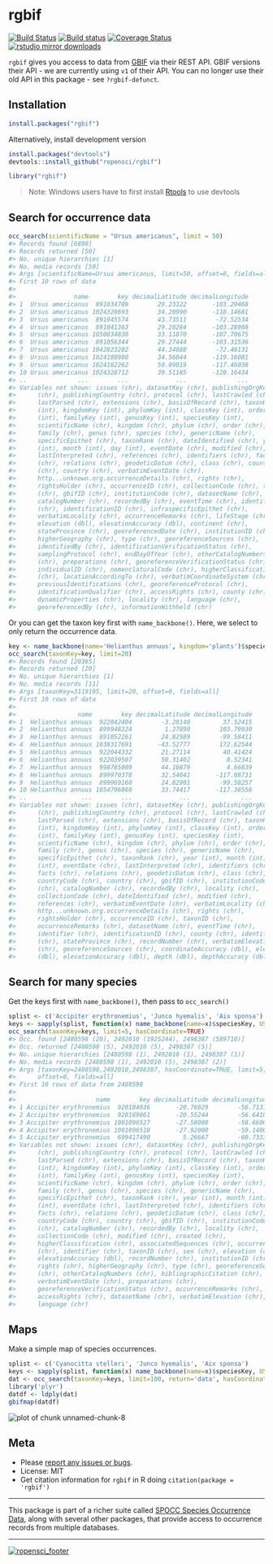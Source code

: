 rgbif
=====



[![Build Status](https://api.travis-ci.org/ropensci/rgbif.png?branch=master)](https://travis-ci.org/ropensci/rgbif)
[![Build status](https://ci.appveyor.com/api/projects/status/jili6du1ssi4ktbg/branch/master)](https://ci.appveyor.com/project/sckott/rgbif/branch/master)
[![Coverage Status](https://coveralls.io/repos/ropensci/rgbif/badge.svg)](https://coveralls.io/r/ropensci/rgbif)
[![rstudio mirror downloads](http://cranlogs.r-pkg.org/badges/rgbif)](https://github.com/metacran/cranlogs.app)

`rgbif` gives you access to data from [GBIF](http://www.gbif.org/) via their REST API. GBIF versions their API - we are currently using `v1` of their API. You can no longer use their old API in this package - see `?rgbif-defunct`.

## Installation


```r
install.packages("rgbif")
```

Alternatively, install development version


```r
install.packages("devtools")
devtools::install_github("ropensci/rgbif")
```


```r
library("rgbif")
```

> Note: Windows users have to first install [Rtools](http://cran.r-project.org/bin/windows/Rtools/) to use devtools

## Search for occurrence data


```r
occ_search(scientificName = "Ursus americanus", limit = 50)
#> Records found [6890] 
#> Records returned [50] 
#> No. unique hierarchies [1] 
#> No. media records [50] 
#> Args [scientificName=Ursus americanus, limit=50, offset=0, fields=all] 
#> First 10 rows of data
#> 
#>                name        key decimalLatitude decimalLongitude
#> 1  Ursus americanus  891034709        29.23322       -103.29468
#> 2  Ursus americanus 1024328693        34.20990       -118.14681
#> 3  Ursus americanus  891045574        43.73511        -72.52534
#> 4  Ursus americanus  891041363        29.28284       -103.28908
#> 5  Ursus americanus 1050834838        33.11070       -107.70675
#> 6  Ursus americanus  891056344        29.27444       -103.31536
#> 7  Ursus americanus 1042823202        44.34088        -72.46131
#> 8  Ursus americanus 1024180980        34.56844       -119.16081
#> 9  Ursus americanus 1024182262        50.09019       -117.46038
#> 10 Ursus americanus 1024328712        39.51185       -120.16434
#> ..              ...        ...             ...              ...
#> Variables not shown: issues (chr), datasetKey (chr), publishingOrgKey
#>      (chr), publishingCountry (chr), protocol (chr), lastCrawled (chr),
#>      lastParsed (chr), extensions (chr), basisOfRecord (chr), taxonKey
#>      (int), kingdomKey (int), phylumKey (int), classKey (int), orderKey
#>      (int), familyKey (int), genusKey (int), speciesKey (int),
#>      scientificName (chr), kingdom (chr), phylum (chr), order (chr),
#>      family (chr), genus (chr), species (chr), genericName (chr),
#>      specificEpithet (chr), taxonRank (chr), dateIdentified (chr), year
#>      (int), month (int), day (int), eventDate (chr), modified (chr),
#>      lastInterpreted (chr), references (chr), identifiers (chr), facts
#>      (chr), relations (chr), geodeticDatum (chr), class (chr), countryCode
#>      (chr), country (chr), verbatimEventDate (chr),
#>      http...unknown.org.occurrenceDetails (chr), rights (chr),
#>      rightsHolder (chr), occurrenceID (chr), collectionCode (chr), taxonID
#>      (chr), gbifID (chr), institutionCode (chr), datasetName (chr),
#>      catalogNumber (chr), recordedBy (chr), eventTime (chr), identifier
#>      (chr), identificationID (chr), infraspecificEpithet (chr),
#>      verbatimLocality (chr), occurrenceRemarks (chr), lifeStage (chr),
#>      elevation (dbl), elevationAccuracy (dbl), continent (chr),
#>      stateProvince (chr), georeferencedDate (chr), institutionID (chr),
#>      higherGeography (chr), type (chr), georeferenceSources (chr),
#>      identifiedBy (chr), identificationVerificationStatus (chr),
#>      samplingProtocol (chr), endDayOfYear (chr), otherCatalogNumbers
#>      (chr), preparations (chr), georeferenceVerificationStatus (chr),
#>      individualID (chr), nomenclaturalCode (chr), higherClassification
#>      (chr), locationAccordingTo (chr), verbatimCoordinateSystem (chr),
#>      previousIdentifications (chr), georeferenceProtocol (chr),
#>      identificationQualifier (chr), accessRights (chr), county (chr),
#>      dynamicProperties (chr), locality (chr), language (chr),
#>      georeferencedBy (chr), informationWithheld (chr)
```

Or you can get the taxon key first with `name_backbone()`. Here, we select to only return the occurrence data.


```r
key <- name_backbone(name='Helianthus annuus', kingdom='plants')$speciesKey
occ_search(taxonKey=key, limit=20)
#> Records found [20365] 
#> Records returned [20] 
#> No. unique hierarchies [1] 
#> No. media records [11] 
#> Args [taxonKey=3119195, limit=20, offset=0, fields=all] 
#> First 10 rows of data
#> 
#>                 name        key decimalLatitude decimalLongitude
#> 1  Helianthus annuus  922042404        -3.28140         37.52415
#> 2  Helianthus annuus  899948224         1.27890        103.79930
#> 3  Helianthus annuus  891052261        24.82589        -99.58411
#> 4  Helianthus annuus 1038317691       -43.52777        172.62544
#> 5  Helianthus annuus  922044332        21.27114         40.41424
#> 6  Helianthus annuus  922039507        50.31402          8.52341
#> 7  Helianthus annuus  998785009        44.10879          4.66839
#> 8  Helianthus annuus  899970378        32.54041       -117.08731
#> 9  Helianthus annuus  899969160        24.82901        -99.58257
#> 10 Helianthus annuus 1054796860        33.74417       -117.38556
#> ..               ...        ...             ...              ...
#> Variables not shown: issues (chr), datasetKey (chr), publishingOrgKey
#>      (chr), publishingCountry (chr), protocol (chr), lastCrawled (chr),
#>      lastParsed (chr), extensions (chr), basisOfRecord (chr), taxonKey
#>      (int), kingdomKey (int), phylumKey (int), classKey (int), orderKey
#>      (int), familyKey (int), genusKey (int), speciesKey (int),
#>      scientificName (chr), kingdom (chr), phylum (chr), order (chr),
#>      family (chr), genus (chr), species (chr), genericName (chr),
#>      specificEpithet (chr), taxonRank (chr), year (int), month (int), day
#>      (int), eventDate (chr), lastInterpreted (chr), identifiers (chr),
#>      facts (chr), relations (chr), geodeticDatum (chr), class (chr),
#>      countryCode (chr), country (chr), gbifID (chr), institutionCode
#>      (chr), catalogNumber (chr), recordedBy (chr), locality (chr),
#>      collectionCode (chr), dateIdentified (chr), modified (chr),
#>      references (chr), verbatimEventDate (chr), verbatimLocality (chr),
#>      http...unknown.org.occurrenceDetails (chr), rights (chr),
#>      rightsHolder (chr), occurrenceID (chr), taxonID (chr),
#>      occurrenceRemarks (chr), datasetName (chr), eventTime (chr),
#>      identifier (chr), identificationID (chr), county (chr), identifiedBy
#>      (chr), stateProvince (chr), recordNumber (chr), verbatimElevation
#>      (chr), georeferenceSources (chr), coordinateAccuracy (dbl), elevation
#>      (dbl), elevationAccuracy (dbl), depth (dbl), depthAccuracy (dbl)
```

## Search for many species

Get the keys first with `name_backbone()`, then pass to `occ_search()`


```r
splist <- c('Accipiter erythronemius', 'Junco hyemalis', 'Aix sponsa')
keys <- sapply(splist, function(x) name_backbone(name=x)$speciesKey, USE.NAMES=FALSE)
occ_search(taxonKey=keys, limit=5, hasCoordinate=TRUE)
#> Occ. found [2480598 (20), 2492010 (1925244), 2498387 (589710)] 
#> Occ. returned [2480598 (5), 2492010 (5), 2498387 (5)] 
#> No. unique hierarchies [2480598 (1), 2492010 (1), 2498387 (1)] 
#> No. media records [2480598 (1), 2492010 (5), 2498387 (2)] 
#> Args [taxonKey=2480598,2492010,2498387, hasCoordinate=TRUE, limit=5,
#>      offset=0, fields=all] 
#> First 10 rows of data from 2480598
#> 
#>                      name        key decimalLatitude decimalLongitude
#> 1 Accipiter erythronemius  920184036       -20.76029        -56.71314
#> 2 Accipiter erythronemius  920169861       -20.55244        -56.64104
#> 3 Accipiter erythronemius 1001096527       -27.58000        -58.66000
#> 4 Accipiter erythronemius 1001096518       -27.92000        -59.14000
#> 5 Accipiter erythronemius  699417490         5.26667        -60.73333
#> Variables not shown: issues (chr), datasetKey (chr), publishingOrgKey
#>      (chr), publishingCountry (chr), protocol (chr), lastCrawled (chr),
#>      lastParsed (chr), extensions (chr), basisOfRecord (chr), taxonKey
#>      (int), kingdomKey (int), phylumKey (int), classKey (int), orderKey
#>      (int), familyKey (int), genusKey (int), speciesKey (int),
#>      scientificName (chr), kingdom (chr), phylum (chr), order (chr),
#>      family (chr), genus (chr), species (chr), genericName (chr),
#>      specificEpithet (chr), taxonRank (chr), year (int), month (int), day
#>      (int), eventDate (chr), lastInterpreted (chr), identifiers (chr),
#>      facts (chr), relations (chr), geodeticDatum (chr), class (chr),
#>      countryCode (chr), country (chr), gbifID (chr), institutionCode
#>      (chr), catalogNumber (chr), recordedBy (chr), locality (chr),
#>      collectionCode (chr), modified (chr), created (chr),
#>      higherClassification (chr), associatedSequences (chr), occurrenceID
#>      (chr), identifier (chr), taxonID (chr), sex (chr), elevation (dbl),
#>      elevationAccuracy (dbl), recordNumber (chr), institutionID (chr),
#>      rights (chr), higherGeography (chr), type (chr), georeferenceSources
#>      (chr), otherCatalogNumbers (chr), bibliographicCitation (chr),
#>      verbatimEventDate (chr), preparations (chr),
#>      georeferenceVerificationStatus (chr), occurrenceRemarks (chr),
#>      accessRights (chr), datasetName (chr), verbatimElevation (chr),
#>      language (chr)
```

## Maps

Make a simple map of species occurrences.


```r
splist <- c('Cyanocitta stelleri', 'Junco hyemalis', 'Aix sponsa')
keys <- sapply(splist, function(x) name_backbone(name=x)$speciesKey, USE.NAMES=FALSE)
dat <- occ_search(taxonKey=keys, limit=100, return='data', hasCoordinate=TRUE)
library('plyr')
datdf <- ldply(dat)
gbifmap(datdf)
```

![plot of chunk unnamed-chunk-8](inst/assets/img/unnamed-chunk-8-1.png) 

## Meta

* Please [report any issues or bugs](https://github.com/ropensci/rgbif/issues).
* License: MIT
* Get citation information for `rgbif` in R doing `citation(package = 'rgbif')`

- - -

This package is part of a richer suite called [SPOCC Species Occurrence Data](https://github.com/ropensci/spocc), along with several other packages, that provide access to occurrence records from multiple databases.

- - -

[![ropensci_footer](http://ropensci.org/public_images/github_footer.png)](http://ropensci.org)
